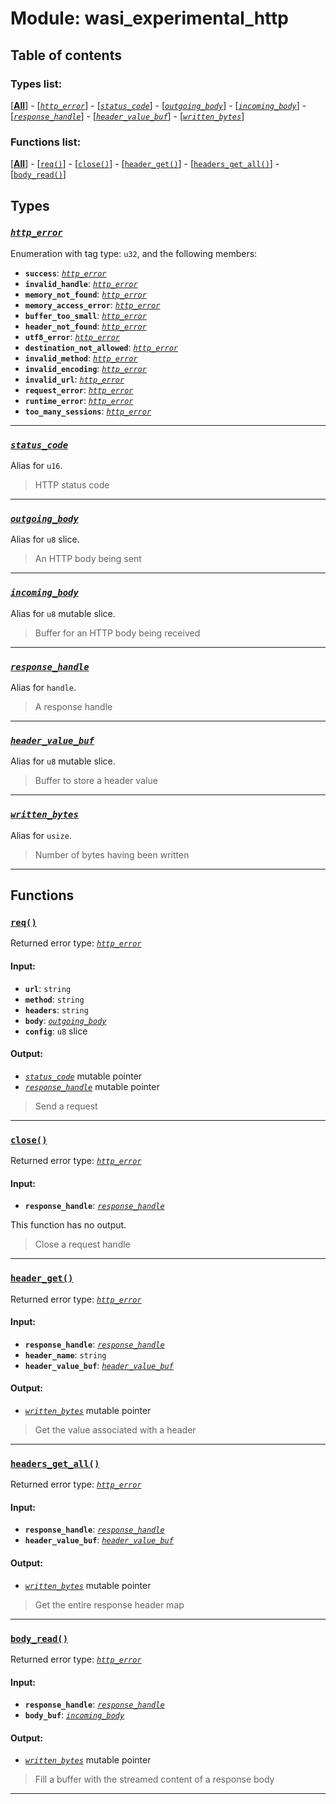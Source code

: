 
# Module: wasi_experimental_http

## Table of contents

### Types list:

[**[All](#types)**] - [_[`http_error`](#http_error)_] - [_[`status_code`](#status_code)_] - [_[`outgoing_body`](#outgoing_body)_] - [_[`incoming_body`](#incoming_body)_] - [_[`response_handle`](#response_handle)_] - [_[`header_value_buf`](#header_value_buf)_] - [_[`written_bytes`](#written_bytes)_]

### Functions list:

[**[All](#functions)**] - [[`req()`](#req)] - [[`close()`](#close)] - [[`header_get()`](#header_get)] - [[`headers_get_all()`](#headers_get_all)] - [[`body_read()`](#body_read)]

## Types

### _[`http_error`](#http_error)_

Enumeration with tag type: `u32`, and the following members:

* **`success`**: _[`http_error`](#http_error)_
* **`invalid_handle`**: _[`http_error`](#http_error)_
* **`memory_not_found`**: _[`http_error`](#http_error)_
* **`memory_access_error`**: _[`http_error`](#http_error)_
* **`buffer_too_small`**: _[`http_error`](#http_error)_
* **`header_not_found`**: _[`http_error`](#http_error)_
* **`utf8_error`**: _[`http_error`](#http_error)_
* **`destination_not_allowed`**: _[`http_error`](#http_error)_
* **`invalid_method`**: _[`http_error`](#http_error)_
* **`invalid_encoding`**: _[`http_error`](#http_error)_
* **`invalid_url`**: _[`http_error`](#http_error)_
* **`request_error`**: _[`http_error`](#http_error)_
* **`runtime_error`**: _[`http_error`](#http_error)_
* **`too_many_sessions`**: _[`http_error`](#http_error)_

---

### _[`status_code`](#status_code)_
Alias for `u16`.


> HTTP status code


---

### _[`outgoing_body`](#outgoing_body)_
Alias for `u8` slice.


> An HTTP body being sent


---

### _[`incoming_body`](#incoming_body)_
Alias for `u8` mutable slice.


> Buffer for an HTTP body being received


---

### _[`response_handle`](#response_handle)_
Alias for `handle`.


> A response handle


---

### _[`header_value_buf`](#header_value_buf)_
Alias for `u8` mutable slice.


> Buffer to store a header value


---

### _[`written_bytes`](#written_bytes)_
Alias for `usize`.


> Number of bytes having been written


---

## Functions

### [`req()`](#req)
Returned error type: _[`http_error`](#http_error)_

#### Input:

* **`url`**: `string`
* **`method`**: `string`
* **`headers`**: `string`
* **`body`**: _[`outgoing_body`](#outgoing_body)_
* **`config`**: `u8` slice

#### Output:

* _[`status_code`](#status_code)_ mutable pointer
* _[`response_handle`](#response_handle)_ mutable pointer

> Send a request


---

### [`close()`](#close)
Returned error type: _[`http_error`](#http_error)_

#### Input:

* **`response_handle`**: _[`response_handle`](#response_handle)_

This function has no output.

> Close a request handle


---

### [`header_get()`](#header_get)
Returned error type: _[`http_error`](#http_error)_

#### Input:

* **`response_handle`**: _[`response_handle`](#response_handle)_
* **`header_name`**: `string`
* **`header_value_buf`**: _[`header_value_buf`](#header_value_buf)_

#### Output:

* _[`written_bytes`](#written_bytes)_ mutable pointer

> Get the value associated with a header


---

### [`headers_get_all()`](#headers_get_all)
Returned error type: _[`http_error`](#http_error)_

#### Input:

* **`response_handle`**: _[`response_handle`](#response_handle)_
* **`header_value_buf`**: _[`header_value_buf`](#header_value_buf)_

#### Output:

* _[`written_bytes`](#written_bytes)_ mutable pointer

> Get the entire response header map


---

### [`body_read()`](#body_read)
Returned error type: _[`http_error`](#http_error)_

#### Input:

* **`response_handle`**: _[`response_handle`](#response_handle)_
* **`body_buf`**: _[`incoming_body`](#incoming_body)_

#### Output:

* _[`written_bytes`](#written_bytes)_ mutable pointer

> Fill a buffer with the streamed content of a response body


---

